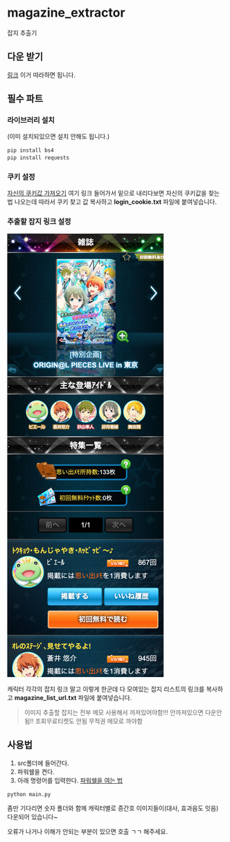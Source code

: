 # magazine_extractor
잡지 추출기

## 다운 받기
[링크](https://github.com/currypancake/wiki-info-macro)
이거 따라하면 됩니다.

## 필수 파트
### 라이브러리 설치
(이미 설치되있으면 설치 안해도 됩니다.)
~~~bash
pip install bs4
pip install requests
~~~

### 쿠키 설정
[자신의 쿠키값 가져오기](https://github.com/currypancake/SaveImage)
여기 링크 들어가서 밑으로 내리다보면 자신의 쿠키값을 찾는 법 나오는데 따라서 쿠키 찾고
값 복사하고 **login_cookie.txt** 파일에 붙여넣습니다.


### 추출할 잡지 링크 설정
![ex](https://github.com/currypancake/magazine_extractor/blob/master/img/ex.png)


캐릭터 각각의 잡지 링크 말고 이렇게 한군데 다 모여있는 잡지 리스트의 링크를 복사하고 **magazine_list_url.txt** 파일에 붙여넣습니다.
> 이미지 추출할 잡지는 전부 메모 사용해서 까져있어야함!!! 안까져있으면 다운안됨!!
> 초회무료티켓도 안됨 무적권 메모로 까야함

## 사용법
1. src폴더에 들어간다.
2. 파워쉘을 켠다.
3. 아래 명령어를 입력한다. [파워쉘을 여는 법](https://www.manualfactory.net/11724)
~~~bash
python main.py
~~~
좀만 기다리면 숫자 폴더와 함께 캐릭터별로 증간호 이미지들이(대사, 효과음도 잇음) 다운되어 있습니다~

오류가 나거나 이해가 안되는 부분이 있으면 호출 ㄱㄱ 해주세요.

